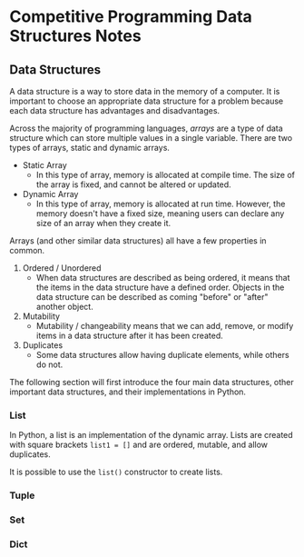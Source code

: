 # Competitive Programming Data Structures Notes

## Data Structures

A data structure is a way to store data in the memory of a computer. It is important to choose an appropriate data structure for a problem because each data structure has advantages and disadvantages. 

Across the majority of programming languages, *arrays* are a type of data structure which can store multiple values in a single variable. There are two types of arrays, static and dynamic arrays. 

- Static Array
  - In this type of array, memory is allocated at compile time. The size of the array is fixed, and cannot be altered or updated.
- Dynamic Array
  - In this type of array, memory is allocated at run time. However, the memory doesn't have a fixed size, meaning users can declare any size of an array when they create it. 

Arrays (and other similar data structures) all have a few properties in common. 

1. Ordered / Unordered
   - When data structures are described as being ordered, it means that the items in the data structure have a defined order. Objects in the data structure can be described as coming "before" or "after" another object. 
2. Mutability
   - Mutability / changeability means that we can add, remove, or modify items in a data structure after it has been created. 
3. Duplicates
   - Some data structures allow having duplicate elements, while others do not. 

The following section will first introduce the four main data structures, other important data structures, and their implementations in Python. 

### List

In Python, a list is an implementation of the dynamic array. Lists are created with square brackets ```list1 = []``` and are ordered, mutable, and allow duplicates. 

It is possible to use the ```list()``` constructor to create lists.

### Tuple

### Set

### Dict